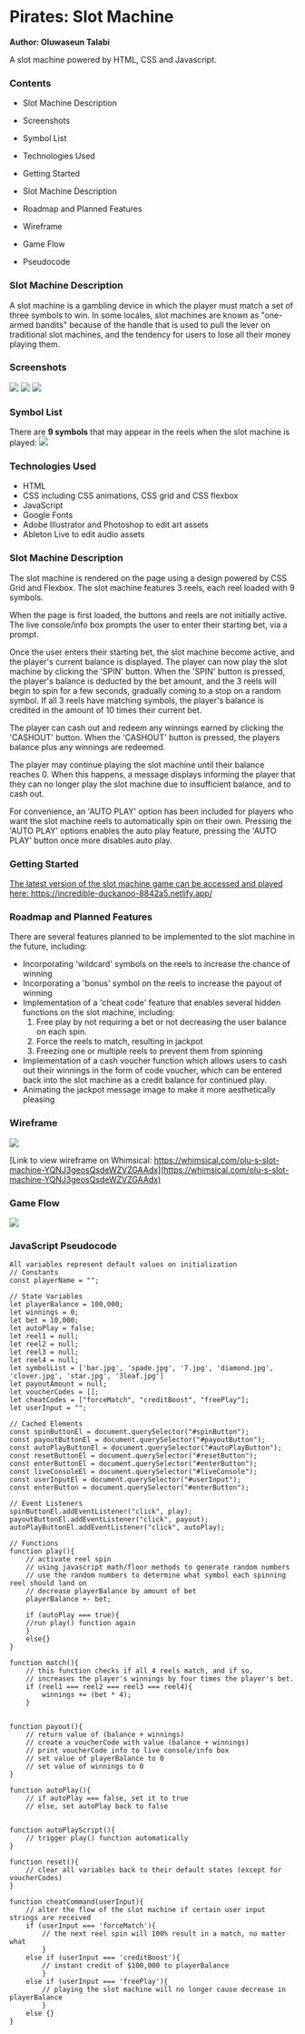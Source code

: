 # Pirates: Slot Machine
**Author: Oluwaseun Talabi**

A slot machine powered by HTML, CSS and Javascript.

### Contents

- Slot Machine Description
- Screenshots
- Symbol List
- Technologies Used
- Getting Started
- Slot Machine Description
- Roadmap and Planned Features
- Wireframe
- Game Flow

- Pseudocode

### Slot Machine Description
A slot machine is a gambling device in which the player must match a set of three symbols to win. In some locales, slot machines are known as "one-armed bandits" because of the handle that is used to pull the lever on traditional slot machines, and the tendency for users to lose all their money playing them.

### Screenshots
<img src="https://hedonic.life/wp-content/uploads/2022/07/mainui.png" />
<img src="https://hedonic.life/wp-content/uploads/2022/07/jackpotscreenshot.png" />
<img src="https://hedonic.life/wp-content/uploads/2022/07/cashoutmessage.png" />

### Symbol List
There are **9 symbols** that may appear in the reels when the slot machine is played:
<img src="https://hedonic.life/wp-content/uploads/2022/07/slot-machine-symbols-5.png" />

### Technologies Used
- HTML
- CSS including CSS animations, CSS grid and CSS flexbox
- JavaScript
- Google Fonts
- Adobe Illustrator and Photoshop to edit art assets
- Ableton Live to edit audio assets

### Slot Machine Description

The slot machine is rendered on the page using a design powered by CSS Grid and Flexbox. The slot machine features 3 reels, each reel loaded with 9 symbols.

When the page is first loaded, the buttons and reels are not initially active. The live console/info box prompts the user to enter their starting bet, via a prompt.

Once the user enters their starting bet, the slot machine become active, and the player's current balance is displayed. The player can now play the slot machine by clicking the 'SPIN' button. When the 'SPIN' button is pressed, the player's balance is deducted by the bet amount, and the 3 reels will begin to spin for a few seconds, gradually coming to a stop on a random symbol. If all 3 reels have matching symbols, the player's balance is credited in the amount of 10 times their current bet.

The player can cash out and redeem any winnings earned by clicking the 'CASHOUT' button. When the 'CASHOUT' button is pressed, the players balance plus any winnings are redeemed.

The player may continue playing the slot machine until their balance reaches 0. When this happens, a message displays informing the player that they can no longer play the slot machine due to insufficient balance, and to cash out.

For convenience, an 'AUTO PLAY' option has been included for players who want the slot machine reels to automatically spin on their own. Pressing the 'AUTO PLAY' options enables the auto play feature, pressing the 'AUTO PLAY' button once more disables auto play.

### Getting Started
[The latest version of the slot machine game can be accessed and played here: https://incredible-duckanoo-8842a5.netlify.app/ ](https://incredible-duckanoo-8842a5.netlify.app/)


### Roadmap and Planned Features
There are several features planned to be implemented to the slot machine in the future, including:

* Incorporating 'wildcard' symbols on the reels to increase the chance of winning
* Incorporating a 'bonus' symbol on the reels to increase the payout of winning
* Implementation of a 'cheat code' feature that enables several hidden functions on the slot machine, including:
    1. Free play by not requiring a bet or not decreasing the user balance on each spin.
    2. Force the reels to match, resulting in jackpot
    3. Freezing one or multiple reels to prevent them from spinning
* Implementation of a cash voucher function which allows users to cash out their winnings in the form of code voucher, which can be entered back into the slot machine as a credit balance for continued play.
* Animating the jackpot message image to make it more aesthetically pleasing

### Wireframe
<img src="https://hedonic.life/wp-content/uploads/2022/07/slot-machine-wireframe.png" />

[Link to view wireframe on Whimsical: https://whimsical.com/olu-s-slot-machine-YQNJ3geosQsdeWZVZGAAdx](https://whimsical.com/olu-s-slot-machine-YQNJ3geosQsdeWZVZGAAdx)
 
### Game Flow 
<img src="https://hedonic.life/wp-content/uploads/2022/07/slot-machine-game-flow-2.png" />








### JavaScript Pseudocode


```
All variables represent default values on initialization
// Constants
const playerName = "";

// State Variables
let playerBalance = 100,000;
let winnings = 0;
let bet = 10,000;
let autoPlay = false;
let reel1 = null;
let reel2 = null;
let reel3 = null;
let reel4 = null;
let symbolList = ['bar.jpg', 'spade.jpg', '7.jpg', 'diamond.jpg', 'clover.jpg', 'star.jpg', '3leaf.jpg']
let payoutAmount = null;
let voucherCodes = [];
let cheatCodes = ["forceMatch", "creditBoost", "freePlay"];
let userInput = "";

// Cached Elements
const spinButtonEl = document.querySelector("#spinButton");
const payoutButtonEl = document.querySelector("#payoutButton");
const autoPlayButtonEl = document.querySelector("#autoPlayButton");
const resetButtonEl = document.querySelector("#resetButton");
const enterButtonEl = document.querySelector("#enterButton");
const liveConsoleEl = document.querySelector("#liveConsole");
const userInputEl = document.querySelector("#userInput");
const enterButton = document.querySelector("#enterButton");

// Event Listeners
spinButtonEl.addEventListener("click", play);
payoutButtonEl.addEventListener("click", payout);
autoPlayButtonEl.addEventListener("click", autoPlay);

// Functions
function play(){
	// activate reel spin
	// using javascript math/floor methods to generate random numbers
	// use the random numbers to determine what symbol each spinning reel should land on
	// decrease playerBalance by amount of bet
	playerBalance +- bet;
	
	if (autoPlay === true){
	//run play() function again
	}
	else{}
}

function match(){
	// this function checks if all 4 reels match, and if so,
	// increases the player's winnings by four times the player's bet.
	if (reel1 === reel2 === reel3 === reel4){
		winnings += (bet * 4);
	}


function payout(){
	// return value of (balance + winnings)
	// create a voucherCode with value (balance + winnings)
	// print voucherCode info to live console/info box
	// set value of playerBalance to 0
	// set value of winnings to 0
}

function autoPlay(){
	// if autoPlay === false, set it to true
	// else, set autoPlay back to false


function autoPlayScript(){
	// trigger play() function automatically
}	
	
function reset(){
	// clear all variables back to their default states (except for voucherCodes)
}

function cheatCommand(userInput){
	// alter the flow of the slot machine if certain user input strings are received
	if (userInput === 'forceMatch'){
		// the next reel spin will 100% result in a match, no matter what
		}
	else if (userInput === 'creditBoost'){
		// instant credit of $100,000 to playerBalance
		}
	else if (userInput === 'freePlay'){
		// playing the slot machine will no longer cause decrease in playerBalance
		}
	else {}
}
	

```

